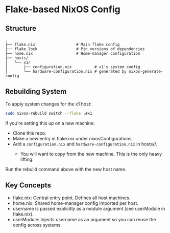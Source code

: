 # Flake-based NixOS Config

## Structure

```text
.
├── flake.nix                  # Main flake config
├── flake.lock                 # Pin versions of dependencies
├── home.nix                   # Home-manager configuration
├── hosts/
│   └── x1/
│       ├── configuration.nix          # x1's system config
│       └── hardware-configuration.nix # generated by nixos-generate-config
```

## Rebuilding System

To apply system changes for the x1 host:

```bash
sudo nixos-rebuild switch --flake .#x1
```

If you're setting this up on a new machine:

- Clone this repo.
- Make a new entry in flake.nix under nixosConfigurations.
- Add a `configuration.nix` and `hardware-configuration.nix` in hosts/<hostname>/.
    - You will want to copy from the new machine. This is the only heavy lifting.

Run the rebuild command above with the new host name.

## Key Concepts

- flake.nix: Central entry point. Defines all host machines.
- home.nix: Shared home-manager config imported per host.
- username is passed explicitly as a module argument (see userModule in flake.nix).
- userModule: Injects username as an argument so you can reuse the config across systems.
